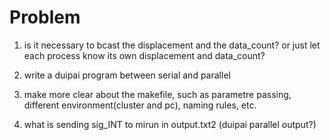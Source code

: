 # Problem
1. is it necessary to bcast the displacement and the data_count? or just let each process know its own displacement and data_count?

2. write a duipai program between serial and parallel

3. make more clear about the makefile, such as parametre passing, different environment(cluster and pc), naming rules, etc.

4. what is sending sig_INT to mirun in output.txt2 (duipai parallel output?)